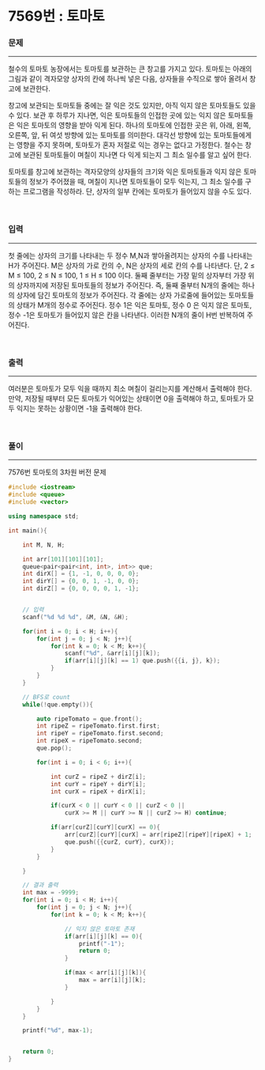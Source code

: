 7569번 : 토마토
=============

### 문제
***
철수의 토마토 농장에서는 토마토를 보관하는 큰 창고를 가지고 있다. 토마토는 아래의 그림과 같이 격자모양 상자의 칸에 하나씩 넣은 다음, 상자들을 수직으로 쌓아 올려서 창고에 보관한다.

창고에 보관되는 토마토들 중에는 잘 익은 것도 있지만, 아직 익지 않은 토마토들도 있을 수 있다. 보관 후 하루가 지나면, 익은 토마토들의 인접한 곳에 있는 익지 않은 토마토들은 익은 토마토의 영향을 받아 익게 된다. 하나의 토마토에 인접한 곳은 위, 아래, 왼쪽, 오른쪽, 앞, 뒤 여섯 방향에 있는 토마토를 의미한다. 대각선 방향에 있는 토마토들에게는 영향을 주지 못하며, 토마토가 혼자 저절로 익는 경우는 없다고 가정한다. 철수는 창고에 보관된 토마토들이 며칠이 지나면 다 익게 되는지 그 최소 일수를 알고 싶어 한다.

토마토를 창고에 보관하는 격자모양의 상자들의 크기와 익은 토마토들과 익지 않은 토마토들의 정보가 주어졌을 때, 며칠이 지나면 토마토들이 모두 익는지, 그 최소 일수를 구하는 프로그램을 작성하라. 단, 상자의 일부 칸에는 토마토가 들어있지 않을 수도 있다.

<br>

### 입력
***

첫 줄에는 상자의 크기를 나타내는 두 정수 M,N과 쌓아올려지는 상자의 수를 나타내는 H가 주어진다. M은 상자의 가로 칸의 수, N은 상자의 세로 칸의 수를 나타낸다. 단, 2 ≤ M ≤ 100, 2 ≤ N ≤ 100, 1 ≤ H ≤ 100 이다. 둘째 줄부터는 가장 밑의 상자부터 가장 위의 상자까지에 저장된 토마토들의 정보가 주어진다. 즉, 둘째 줄부터 N개의 줄에는 하나의 상자에 담긴 토마토의 정보가 주어진다. 각 줄에는 상자 가로줄에 들어있는 토마토들의 상태가 M개의 정수로 주어진다. 정수 1은 익은 토마토, 정수 0 은 익지 않은 토마토, 정수 -1은 토마토가 들어있지 않은 칸을 나타낸다. 이러한 N개의 줄이 H번 반복하여 주어진다.

<br>

### 출력
***

여러분은 토마토가 모두 익을 때까지 최소 며칠이 걸리는지를 계산해서 출력해야 한다. 만약, 저장될 때부터 모든 토마토가 익어있는 상태이면 0을 출력해야 하고, 토마토가 모두 익지는 못하는 상황이면 -1을 출력해야 한다.

<br>

### 풀이
***

7576번 토마토의 3차원 버전 문제


```c++
#include <iostream>
#include <queue>
#include <vector>

using namespace std;

int main(){

	int M, N, H;

	int arr[101][101][101];
	queue<pair<pair<int, int>, int>> que;
	int dirX[] = {1, -1, 0, 0, 0, 0};
	int dirY[] = {0, 0, 1, -1, 0, 0};
	int dirZ[] = {0, 0, 0, 0, 1, -1};


	// 입력
	scanf("%d %d %d", &M, &N, &H);

	for(int i = 0; i < H; i++){
		for(int j = 0; j < N; j++){
			for(int k = 0; k < M; k++){
				scanf("%d", &arr[i][j][k]);
				if(arr[i][j][k] == 1) que.push({{i, j}, k});
			}
		}
	}

	// BFS로 count
	while(!que.empty()){

		auto ripeTomato = que.front();
		int ripeZ = ripeTomato.first.first;
		int ripeY = ripeTomato.first.second;
		int ripeX = ripeTomato.second;
		que.pop();

		for(int i = 0; i < 6; i++){

			int curZ = ripeZ + dirZ[i];
			int curY = ripeY + dirY[i];
			int curX = ripeX + dirX[i];

			if(curX < 0 || curY < 0 || curZ < 0 ||
			  	curX >= M || curY >= N || curZ >= H) continue;

			if(arr[curZ][curY][curX] == 0){
				arr[curZ][curY][curX] = arr[ripeZ][ripeY][ripeX] + 1;
				que.push({{curZ, curY}, curX});
			}
		}

	}

	// 결과 출력
	int max = -9999;
	for(int i = 0; i < H; i++){
		for(int j = 0; j < N; j++){
			for(int k = 0; k < M; k++){

				// 익지 않은 토마토 존재
				if(arr[i][j][k] == 0){
					printf("-1");
					return 0;
				}

				if(max < arr[i][j][k]){
					max = arr[i][j][k];
				}

			}
		}
	}

	printf("%d", max-1);


    return 0;
}

```
